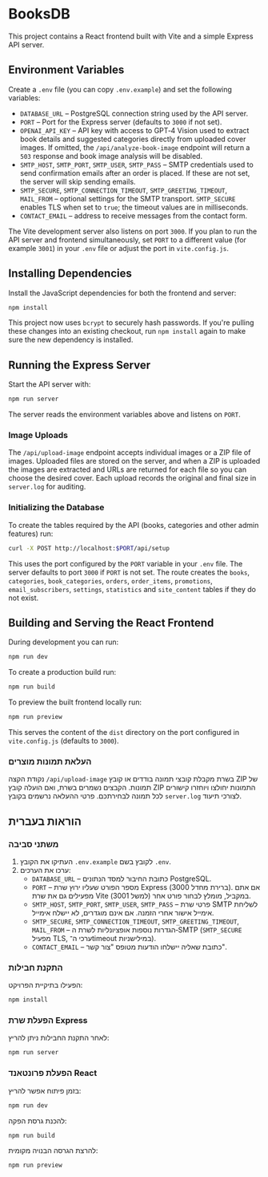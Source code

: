 # BooksDB

This project contains a React frontend built with Vite and a simple Express API server.

## Environment Variables

Create a `.env` file (you can copy `.env.example`) and set the following variables:

- `DATABASE_URL` – PostgreSQL connection string used by the API server.
- `PORT` – Port for the Express server (defaults to `3000` if not set).
- `OPENAI_API_KEY` – API key with access to GPT‑4 Vision used to extract book
  details and suggested categories directly from uploaded cover images. If omitted,
  the `/api/analyze-book-image` endpoint will return a `503` response and book image
  analysis will be disabled.
- `SMTP_HOST`, `SMTP_PORT`, `SMTP_USER`, `SMTP_PASS` – SMTP credentials used to
  send confirmation emails after an order is placed. If these are not set,
  the server will skip sending emails.
- `SMTP_SECURE`, `SMTP_CONNECTION_TIMEOUT`, `SMTP_GREETING_TIMEOUT`, `MAIL_FROM`
  – optional settings for the SMTP transport. `SMTP_SECURE` enables TLS when set
  to `true`; the timeout values are in milliseconds.
- `CONTACT_EMAIL` – address to receive messages from the contact form.

The Vite development server also listens on port `3000`. If you plan to run the
API server and frontend simultaneously, set `PORT` to a different value (for
example `3001`) in your `.env` file or adjust the port in `vite.config.js`.

## Installing Dependencies

Install the JavaScript dependencies for both the frontend and server:

```bash
npm install
```

This project now uses `bcrypt` to securely hash passwords. If you're pulling
these changes into an existing checkout, run `npm install` again to make sure
the new dependency is installed.

## Running the Express Server

Start the API server with:

```bash
npm run server
```

The server reads the environment variables above and listens on `PORT`.

### Image Uploads

The `/api/upload-image` endpoint accepts individual images or a ZIP file of
images. Uploaded files are stored on the server, and when a ZIP is uploaded the
images are extracted and URLs are returned for each file so you can choose the
desired cover. Each upload records the original and final size in `server.log`
for auditing.

### Initializing the Database

To create the tables required by the API (books, categories and other admin features) run:

```bash
curl -X POST http://localhost:$PORT/api/setup
```

This uses the port configured by the `PORT` variable in your `.env` file. The server
defaults to port `3000` if `PORT` is not set. The route creates the `books`,
`categories`, `book_categories`, `orders`, `order_items`, `promotions`,
`email_subscribers`, `settings`, `statistics` and `site_content` tables if they
do not exist.

## Building and Serving the React Frontend

During development you can run:

```bash
npm run dev
```

To create a production build run:

```bash
npm run build
```

To preview the built frontend locally run:

```bash
npm run preview
```

This serves the content of the `dist` directory on the port configured in `vite.config.js` (defaults to `3000`).

### העלאת תמונות מוצרים

נקודת הקצה `/api/upload-image` בשרת מקבלת קובצי תמונה בודדים או קובץ ZIP של
תמונות. הקבצים נשמרים בשרת, ואם הועלה קובץ ZIP התמונות יחולצו ויוחזרו
קישורים לכל תמונה לבחירתכם. פרטי ההעלאה נרשמים בקובץ `server.log` לצורכי
תיעוד.

## הוראות בעברית

### משתני סביבה

1. העתיקו את הקובץ `.env.example` לקובץ בשם `.env`.
2. ערכו את הערכים:
   - `DATABASE_URL` – כתובת החיבור למסד הנתונים PostgreSQL.
   - `PORT` – מספר הפורט שעליו ירוץ שרת Express (ברירת מחדל 3000). אם אתם מפעילים גם את שרת Vite במקביל, מומלץ לבחור פורט אחר (למשל 3001).
   - `SMTP_HOST`, `SMTP_PORT`, `SMTP_USER`, `SMTP_PASS` – פרטי שרת SMTP לשליחת אימייל אישור אחרי הזמנה. אם אינם מוגדרים, לא יישלח אימייל.
   - `SMTP_SECURE`, `SMTP_CONNECTION_TIMEOUT`, `SMTP_GREETING_TIMEOUT`, `MAIL_FROM` –
     הגדרות נוספות אופציונליות לשרת ה‑SMTP (`SMTP_SECURE` מפעיל TLS, ערכי ה־timeout
     במילישניות).
   - `CONTACT_EMAIL` – כתובת שאליה יישלחו הודעות מטופס "צור קשר".

### התקנת חבילות

הפעילו בתיקיית הפרויקט:

```bash
npm install
```

### הפעלת שרת Express

לאחר התקנת החבילות ניתן להריץ:

```bash
npm run server
```

### הפעלת פרונטאנד React

בזמן פיתוח אפשר להריץ:

```bash
npm run dev
```

להכנת גרסת הפקה:

```bash
npm run build
```

להרצת הגרסה הבנויה מקומית:

```bash
npm run preview
```
